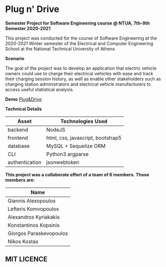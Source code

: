  # Plug n' Drive

**Semester Project for Software Engineering course @ NTUA, 7th-9th Semester 2020-2021**

This project was conducted for the course of Software Engineering at the 2020-2021 Winter semester of the Electrical and Computer Engineering School at the National Technical University of Athens


**Scenario**

The goal of the project was to develop an application that electric vehicle owners could use to charge their electrical vehicles with ease and track their charging session history, as well as enable other stakeholders such as charging station administrators and electrical vehicle manufacturers to access useful statistical analysis.

**Demo** 
[Plug&Drive](https://pluganddrive.ddns.net)

**Technical Details**

| Asset | Technologies Used |
| ----- | ----------- |
| backend | NodeJS |
| frontend | html, css, javascript, bootstrap5 |
| database | MySQL + Sequelize ORM |
| CLI | Python3 argparse
| authentication | jsonwebtoken |


**This project was a collaborate effort of a team of 6 members. Those members are:**

| Name
| ----- 
| Giannis Alexopoulos
| Lefteris Komvopoulos 
| Alexandros Kyriakakis
| Konstantinos Kopsinis
| Giorgos Paraskevopoulos
| Nikos Kostas

## MIT LICENCE